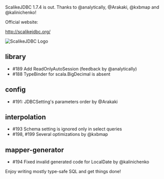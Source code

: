 ScalikeJDBC 1.7.4 is out. Thanks to @analytically, @Arakaki, @kxbmap and @kalinichenko!

Official website:

http://scalikejdbc.org/

![ScalikeJDBC Logo](http://scalikejdbc.org/images/logo.png)

## library

- #189 Add ReadOnlyAutoSession (feedback by @analytically)
- #188 TypeBinder for scala.BigDecimal is absent

## config

- #191: JDBCSetting's parameters order by @Arakaki

## interpolation

- #193 Schema setting is ignored only in select queries
- #198, #199 Several optimizations by @kxbmap

## mapper-generator

- #194 Fixed invalid generated code for LocalDate by @kalinichenko

Enjoy writing mostly type-safe SQL and get things done!

